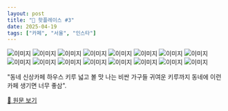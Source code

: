 ```yaml
---
layout: post
title: "📍 핫플레이스 #3"
date: 2025-04-19
tags: ["카페", "서울", "인스타"]
---
```


![이미지](https://scontent-ssn1-1.cdninstagram.com/v/t51.2885-15/489346656_18392122081113706_8718854318348766557_n.jpg?stp=dst-jpegr_e35_tt6&cb=30a688f7-4a514005&efg=eyJ2ZW5jb2RlX3RhZyI6IkNBUk9VU0VMX0lURU0uaW1hZ2VfdXJsZ2VuLjE0NDB4MTc5OS5oZHIuZjc1NzYxLmRlZmF1bHRfaW1hZ2UifQ&_nc_ht=scontent-ssn1-1.cdninstagram.com&_nc_cat=110&_nc_oc=Q6cZ2QHjn8Kd6_n6idZTWVi-JtYspPsdCxCwjfTkqq0T4Kr0Ljek0RwEC5tmQtj44MDsW50&_nc_ohc=XwQlDD8dPAYQ7kNvwGAiCly&_nc_gid=EbTKdZxtSUVe5nnpc8JDzA&edm=APs17CUBAAAA&ccb=7-5&ig_cache_key=MzYwNDA1NDg1MTA2NTkyMDg4Ng%3D%3D.3-ccb7-5-cb30a688f7-4a514005&oh=00_AfGmpKDMHox3ZYoAivPNcdKGt7V580nh_qFsMiAlpGBuCg&oe=68096DF4&_nc_sid=10d13b)
![이미지](https://scontent-ssn1-1.cdninstagram.com/v/t51.2885-15/489046471_18393048712113706_1049745622065162917_n.jpg?stp=dst-jpg_e35_tt6&cb=30a688f7-4a514005&efg=eyJ2ZW5jb2RlX3RhZyI6IkNBUk9VU0VMX0lURU0uaW1hZ2VfdXJsZ2VuLjE0NDB4MTc5OS5zZHIuZjc1NzYxLmRlZmF1bHRfaW1hZ2UifQ&_nc_ht=scontent-ssn1-1.cdninstagram.com&_nc_cat=110&_nc_oc=Q6cZ2QGJSCfU3jHEDZL8kIFNMKFXXjcB2rqDPLj97UxG5haBeW1qhYfagfPGuY8pRbBvtG0&_nc_ohc=XiJaGdKNGq0Q7kNvwEDKWWt&_nc_gid=EbTKdZxtSUVe5nnpc8JDzA&edm=APs17CUBAAAA&ccb=7-5&ig_cache_key=MzYwODI4MzQ2MDM4NzM2Nzc3Mg%3D%3D.3-ccb7-5-cb30a688f7-4a514005&oh=00_AfH-GZmPUp7i1zelaZeX9X53DJFyohLW9iJj0wDN7qhS9Q&oe=68097F65&_nc_sid=10d13b)
![이미지](https://scontent-ssn1-1.cdninstagram.com/v/t51.2885-19/44205734_350193102416057_9151254326159605760_n.jpg?stp=dst-jpg_s150x150_tt6&_nc_ht=scontent-ssn1-1.cdninstagram.com&_nc_cat=105&_nc_oc=Q6cZ2QEonb4gGrhuEnGDUcjhl5hMh7oDWpqLtMPLqHKZ-nu-Wj025UB40UgDzEOMJFc5oOI&_nc_ohc=X26009uj-FsQ7kNvwFQ4avT&_nc_gid=EbTKdZxtSUVe5nnpc8JDzA&edm=APs17CUBAAAA&ccb=7-5&oh=00_AfHYBg0WwUdUKigDSB-4o6js1TZNgh6bjVx9AhKhMXR1Kw&oe=6809912E&_nc_sid=10d13b)
![이미지](https://scontent-ssn1-1.cdninstagram.com/v/t51.2885-19/473724441_1115323546911286_7856596385278526596_n.jpg?stp=dst-jpg_s150x150_tt6&_nc_ht=scontent-ssn1-1.cdninstagram.com&_nc_cat=110&_nc_oc=Q6cZ2QEonb4gGrhuEnGDUcjhl5hMh7oDWpqLtMPLqHKZ-nu-Wj025UB40UgDzEOMJFc5oOI&_nc_ohc=m_N3WUmZWY8Q7kNvwGU-yVW&_nc_gid=EbTKdZxtSUVe5nnpc8JDzA&edm=APs17CUBAAAA&ccb=7-5&oh=00_AfFPcSulwuH8ToEmO4NLyI4k05ojZI4JOlV51jPquytr4g&oe=68096578&_nc_sid=10d13b)
![이미지](https://scontent-ssn1-1.cdninstagram.com/v/t51.2885-19/476488184_1517779462229143_970900383863259852_n.jpg?stp=dst-jpg_s150x150_tt6&_nc_ht=scontent-ssn1-1.cdninstagram.com&_nc_cat=107&_nc_oc=Q6cZ2QEonb4gGrhuEnGDUcjhl5hMh7oDWpqLtMPLqHKZ-nu-Wj025UB40UgDzEOMJFc5oOI&_nc_ohc=SRkzk9_IdxgQ7kNvwFhvN-X&_nc_gid=EbTKdZxtSUVe5nnpc8JDzA&edm=APs17CUBAAAA&ccb=7-5&oh=00_AfHWtlH7M-6-ox6geP7eeWuP1NeXLFBWn_Zz_TOfCZiLOA&oe=680988D0&_nc_sid=10d13b)
![이미지](https://scontent-ssn1-1.cdninstagram.com/v/t51.2885-15/491457290_18394034371113706_7067907005970885390_n.jpg?stp=dst-jpg_e35_tt6&cb=30a688f7-4a514005&efg=eyJ2ZW5jb2RlX3RhZyI6IkNBUk9VU0VMX0lURU0uaW1hZ2VfdXJsZ2VuLjE0NDB4MTgwMC5zZHIuZjc1NzYxLmRlZmF1bHRfaW1hZ2UifQ&_nc_ht=scontent-ssn1-1.cdninstagram.com&_nc_cat=110&_nc_oc=Q6cZ2QGJSCfU3jHEDZL8kIFNMKFXXjcB2rqDPLj97UxG5haBeW1qhYfagfPGuY8pRbBvtG0&_nc_ohc=IbbBfGt_rCQQ7kNvwET0iY1&_nc_gid=EbTKdZxtSUVe5nnpc8JDzA&edm=APs17CUBAAAA&ccb=7-5&ig_cache_key=MzYxMjY2OTUxMDA0ODA1ODU3Nw%3D%3D.3-ccb7-5-cb30a688f7-4a514005&oh=00_AfEJLtp39oKtG4i9jNqV4p5umNllO8Hc1yzDS-eOS7fAAQ&oe=68096805&_nc_sid=10d13b)
![이미지](https://scontent-ssn1-1.cdninstagram.com/v/t51.2885-15/491461391_18393724282113706_463303062632434489_n.jpg?stp=dst-jpegr_e35_tt6&cb=30a688f7-4a514005&efg=eyJ2ZW5jb2RlX3RhZyI6IkNBUk9VU0VMX0lURU0uaW1hZ2VfdXJsZ2VuLjE0NDB4MTc5OS5oZHIuZjc1NzYxLmRlZmF1bHRfaW1hZ2UifQ&_nc_ht=scontent-ssn1-1.cdninstagram.com&_nc_cat=110&_nc_oc=Q6cZ2QGJSCfU3jHEDZL8kIFNMKFXXjcB2rqDPLj97UxG5haBeW1qhYfagfPGuY8pRbBvtG0&_nc_ohc=J1TWc8Gh1HkQ7kNvwGTUCvZ&_nc_gid=EbTKdZxtSUVe5nnpc8JDzA&edm=APs17CUBAAAA&ccb=7-5&ig_cache_key=MzYxMTI3NDQ4NzMyMjY1MDU2Mg%3D%3D.3-ccb7-5-cb30a688f7-4a514005&oh=00_AfHfXfZSgBMpp20VywbUhkCuMLwYp_Fcn-ZX2elnmy8lrw&oe=680997E0&_nc_sid=10d13b)
![이미지](https://scontent-ssn1-1.cdninstagram.com/v/t51.2885-15/490515417_18393575536113706_6084006302447974484_n.jpg?stp=dst-jpegr_e35_tt6&cb=30a688f7-4a514005&efg=eyJ2ZW5jb2RlX3RhZyI6IkNBUk9VU0VMX0lURU0uaW1hZ2VfdXJsZ2VuLjE0NDB4MTgwMC5oZHIuZjc1NzYxLmRlZmF1bHRfaW1hZ2UifQ&_nc_ht=scontent-ssn1-1.cdninstagram.com&_nc_cat=110&_nc_oc=Q6cZ2QGJSCfU3jHEDZL8kIFNMKFXXjcB2rqDPLj97UxG5haBeW1qhYfagfPGuY8pRbBvtG0&_nc_ohc=z5fmjDDXnNYQ7kNvwEUaPrs&_nc_gid=EbTKdZxtSUVe5nnpc8JDzA&edm=APs17CUBAAAA&ccb=7-5&ig_cache_key=MzYxMDYwMjEzMjU3MzQ1MzE3MQ%3D%3D.3-ccb7-5-cb30a688f7-4a514005&oh=00_AfGu__BzKFn4u7G8M3uNU0-B2T6CsxDoX8zzEqx5haYj_g&oe=68099235&_nc_sid=10d13b)
![이미지](https://scontent-ssn1-1.cdninstagram.com/v/t51.2885-19/488252737_1864069284413035_1430423634997061341_n.jpg?stp=dst-jpg_s150x150_tt6&_nc_ht=scontent-ssn1-1.cdninstagram.com&_nc_cat=107&_nc_oc=Q6cZ2QEonb4gGrhuEnGDUcjhl5hMh7oDWpqLtMPLqHKZ-nu-Wj025UB40UgDzEOMJFc5oOI&_nc_ohc=6b5iFgRSkAIQ7kNvwGWDJLl&_nc_gid=EbTKdZxtSUVe5nnpc8JDzA&edm=APs17CUBAAAA&ccb=7-5&oh=00_AfHCtCgHBQRHJtmxALD4jBarLSRFHLK2Fz_dsyKNYG7lwA&oe=680972C7&_nc_sid=10d13b)
![이미지](https://scontent-ssn1-1.cdninstagram.com/v/t51.2885-19/482623701_1114545880352609_800229739100116462_n.jpg?stp=dst-jpg_s150x150_tt6&_nc_ht=scontent-ssn1-1.cdninstagram.com&_nc_cat=105&_nc_oc=Q6cZ2QEonb4gGrhuEnGDUcjhl5hMh7oDWpqLtMPLqHKZ-nu-Wj025UB40UgDzEOMJFc5oOI&_nc_ohc=tIPW4WD21WIQ7kNvwGRfcSs&_nc_gid=EbTKdZxtSUVe5nnpc8JDzA&edm=APs17CUBAAAA&ccb=7-5&oh=00_AfFktdxavZALfy5gG_qwGECCevLMPFqp8Aj3HkIVHSPTPQ&oe=68097891&_nc_sid=10d13b)
![이미지](https://scontent-ssn1-1.cdninstagram.com/v/t51.2885-19/437741426_446461877800908_5445573032431614316_n.jpg?stp=dst-jpg_s150x150_tt6&_nc_ht=scontent-ssn1-1.cdninstagram.com&_nc_cat=100&_nc_oc=Q6cZ2QEonb4gGrhuEnGDUcjhl5hMh7oDWpqLtMPLqHKZ-nu-Wj025UB40UgDzEOMJFc5oOI&_nc_ohc=Yb0i-9_qAUUQ7kNvwHtMg5y&_nc_gid=EbTKdZxtSUVe5nnpc8JDzA&edm=APs17CUBAAAA&ccb=7-5&oh=00_AfFKsjSpMEosmYjxZMIHyjhsfSY1sZaTbww_Qk3DLsGGvw&oe=6809680F&_nc_sid=10d13b)
![이미지](https://scontent-ssn1-1.cdninstagram.com/v/t51.2885-15/491460629_18394038517113706_1160024367323391784_n.jpg?stp=dst-jpegr_e35_tt6&cb=30a688f7-4a514005&efg=eyJ2ZW5jb2RlX3RhZyI6IkNBUk9VU0VMX0lURU0uaW1hZ2VfdXJsZ2VuLjE0NDB4MTgwMC5oZHIuZjc1NzYxLmRlZmF1bHRfaW1hZ2UifQ&_nc_ht=scontent-ssn1-1.cdninstagram.com&_nc_cat=110&_nc_oc=Q6cZ2QGJSCfU3jHEDZL8kIFNMKFXXjcB2rqDPLj97UxG5haBeW1qhYfagfPGuY8pRbBvtG0&_nc_ohc=GethIB0EKCAQ7kNvwEtSzq9&_nc_gid=EbTKdZxtSUVe5nnpc8JDzA&edm=APs17CUBAAAA&ccb=7-5&ig_cache_key=MzYxMjY4ODk5Njg0MzE0NjczMg%3D%3D.3-ccb7-5-cb30a688f7-4a514005&oh=00_AfGpaIDs_WKObTGY2EKrGp28vVBFzDmhanMxuDid5sJs3g&oe=68097625&_nc_sid=10d13b)
![이미지](https://scontent-ssn1-1.cdninstagram.com/v/t51.2885-15/489580210_18392122060113706_3071945897304825030_n.jpg?stp=dst-jpg_e35_tt6&cb=30a688f7-4a514005&efg=eyJ2ZW5jb2RlX3RhZyI6IkNBUk9VU0VMX0lURU0uaW1hZ2VfdXJsZ2VuLjE0NDB4MTc5OS5zZHIuZjc1NzYxLmRlZmF1bHRfaW1hZ2UifQ&_nc_ht=scontent-ssn1-1.cdninstagram.com&_nc_cat=110&_nc_oc=Q6cZ2QHjn8Kd6_n6idZTWVi-JtYspPsdCxCwjfTkqq0T4Kr0Ljek0RwEC5tmQtj44MDsW50&_nc_ohc=6EXdWFlMDkAQ7kNvwFAQ3qB&_nc_gid=EbTKdZxtSUVe5nnpc8JDzA&edm=APs17CUBAAAA&ccb=7-5&ig_cache_key=MzYwNDA1NDg1MTA2NTkwNDI1MA%3D%3D.3-ccb7-5-cb30a688f7-4a514005&oh=00_AfFz8LAP6pSUFaRiakXuzOTrr6QrExRy9OsG4-nkBpUd4A&oe=68098400&_nc_sid=10d13b)
![이미지](https://scontent-ssn1-1.cdninstagram.com/v/t51.2885-19/476627852_1324896232200753_6778940632570590140_n.jpg?stp=dst-jpg_s150x150_tt6&_nc_ht=scontent-ssn1-1.cdninstagram.com&_nc_cat=109&_nc_oc=Q6cZ2QEonb4gGrhuEnGDUcjhl5hMh7oDWpqLtMPLqHKZ-nu-Wj025UB40UgDzEOMJFc5oOI&_nc_ohc=DMiQ8pNLUZsQ7kNvwE9cwky&_nc_gid=EbTKdZxtSUVe5nnpc8JDzA&edm=APs17CUBAAAA&ccb=7-5&oh=00_AfG9WspGMtfTDNQeeK_TF2EMYVKWJkw31BnqMNX6SlMKWg&oe=68096DBF&_nc_sid=10d13b)
![이미지](https://scontent-ssn1-1.cdninstagram.com/v/t51.2885-15/490418791_18393246223113706_1471095614242053196_n.jpg?stp=dst-jpg_e35_tt6&cb=30a688f7-4a514005&efg=eyJ2ZW5jb2RlX3RhZyI6IkNBUk9VU0VMX0lURU0uaW1hZ2VfdXJsZ2VuLjE0NDB4MTgwMC5zZHIuZjc1NzYxLmRlZmF1bHRfaW1hZ2UifQ&_nc_ht=scontent-ssn1-1.cdninstagram.com&_nc_cat=110&_nc_oc=Q6cZ2QGJSCfU3jHEDZL8kIFNMKFXXjcB2rqDPLj97UxG5haBeW1qhYfagfPGuY8pRbBvtG0&_nc_ohc=h5hMIykZFjcQ7kNvwG0KEVr&_nc_gid=EbTKdZxtSUVe5nnpc8JDzA&edm=APs17CUBAAAA&ccb=7-5&ig_cache_key=MzYwOTE0MjYzMDY2MTYyODAyOA%3D%3D.3-ccb7-5-cb30a688f7-4a514005&oh=00_AfEJnsth17D25GYYnsZ5_EAsaKH-buH5NzI8qXhZ374Hew&oe=680969C6&_nc_sid=10d13b)
![이미지](https://scontent-ssn1-1.cdninstagram.com/v/t51.2885-19/470947223_558148733752863_9138761482863842550_n.jpg?stp=dst-jpg_s150x150_tt6&_nc_ht=scontent-ssn1-1.cdninstagram.com&_nc_cat=103&_nc_oc=Q6cZ2QEonb4gGrhuEnGDUcjhl5hMh7oDWpqLtMPLqHKZ-nu-Wj025UB40UgDzEOMJFc5oOI&_nc_ohc=i9PrhuxxEWUQ7kNvwFWJLe4&_nc_gid=EbTKdZxtSUVe5nnpc8JDzA&edm=APs17CUBAAAA&ccb=7-5&oh=00_AfGHsU4dTnImHzNpNHJVWvp9HtliXAnyk2ULfv6HBTgKeQ&oe=6809752A&_nc_sid=10d13b)

"동네 신상카페 하우스 키루 넓고 볼 맛 나는 비싼 가구들 귀여운 키루까지 동네에 이런 카페 생기면 너무 좋삼".

[🔗 원문 보기](https://www.instagram.com/p/DIELNCNTP34/)
